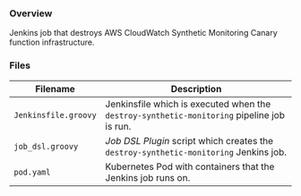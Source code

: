 ### Overview

Jenkins job that destroys AWS CloudWatch Synthetic Monitoring Canary function infrastructure.

### Files

| Filename                  | Description                                                                                |
|---------------------------|--------------------------------------------------------------------------------------------|
| `Jenkinsfile.groovy`      | Jenkinsfile which is executed when the `destroy-synthetic-monitoring` pipeline job is run. |
| `job_dsl.groovy`          | *Job DSL Plugin* script which creates the `destroy-synthetic-monitoring` Jenkins job.      |
| `pod.yaml`                | Kubernetes Pod with containers that the Jenkins job runs on.                              |